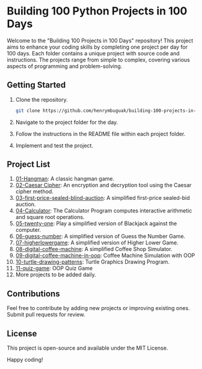 # Building 100 Python Projects in 100 Days

Welcome to the "Building 100 Projects in 100 Days" repository! This project aims to enhance your coding skills by completing one project per day for 100 days. Each folder contains a unique project with source code and instructions. The projects range from simple to complex, covering various aspects of programming and problem-solving.

## Getting Started

1. Clone the repository.

    ```sh
    git clone https://github.com/henrymbuguak/building-100-projects-in-100-days.git
    ```

1. Navigate to the project folder for the day.
1. Follow the instructions in the README file within each project folder.
1. Implement and test the project.

## Project List

1. [01-Hangman](https://github.com/henrymbuguak/building-100-projects-in-100-days/tree/main/01-hangman): A classic hangman game.
1. [02-Caesar Cipher](https://github.com/henrymbuguak/building-100-projects-in-100-days/tree/main/02-caesar-cipher): An encryption and decryption tool using the Caesar cipher method.
1. [03-first-price-sealed-blind-auction](https://github.com/henrymbuguak/building-100-projects-in-100-days/tree/main/03-first-price-sealed-blind-auction): A simplified first-price sealed-bid auction.
1. [04-Calculator](https://github.com/henrymbuguak/building-100-projects-in-100-days/tree/main/04-calculator): 
The Calculator Program computes interactive arithmetic and square root operations.
1. [05-twenty-one](https://github.com/henrymbuguak/building-100-projects-in-100-days/tree/main/05-twenty-one): Play a simplified version of Blackjack against the computer.
1. [06-guess-number](https://github.com/henrymbuguak/building-100-projects-in-100-days/tree/main/06-guess-number): A simplified version of Guess the Number Game.
1. [07-higherlowergame](https://github.com/henrymbuguak/building-100-projects-in-100-days/tree/main/07-higherlowergame): A simplified version of Higher Lower Game.
1. [08-digital-coffee-machine](https://github.com/henrymbuguak/building-100-projects-in-100-days/tree/main/08-digital-coffee-machine): A simplified Coffee Shop Simulator.
1. [09-digital-coffee-machine-in-oop](https://github.com/henrymbuguak/building-100-projects-in-100-days/tree/main/09-digital-coffee-machine-in-oop): Coffee Machine Simulation with OOP
1. [10-turtle-drawing-patterns](https://github.com/henrymbuguak/building-100-projects-in-100-days/tree/main/10-turtle-drawing-patterns): Turtle Graphics Drawing Program.
1. [11-quiz-game](https://github.com/henrymbuguak/building-100-projects-in-100-days/tree/main/11-quiz-game): OOP Quiz Game
1. More projects to be added daily.


## Contributions

Feel free to contribute by adding new projects or improving existing ones. Submit pull requests for review.

## License

This project is open-source and available under the MIT License.

Happy coding!